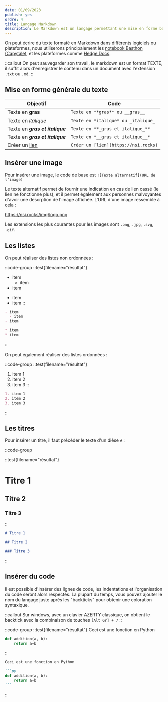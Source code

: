 ```yaml
---
date: 01/09/2023
publish: yes
ordre: 4
title: Langage Markdown
description: Le Markdown est un langage permettant une mise en forme basique du texte. C'est un langage de balisage simple à mettre en oeuvre, que l'on applique grâce à des symboles comme `*`, `[ ]`, `#`, etc...
---
```

On peut écrire du texte formaté en Markdown dans différents logiciels ou plateformes, nous utiliserons principalement les [notebook Basthon (Capytale)](https://notebook.basthon.fr), et les plateformes comme [Hedge Docs](https://demo.hedgedoc.org/new).

::callout
On peut sauvegarder son travail, le markdown est un format TEXTE, il suffit alors d'enregistrer le contenu dans un document avec l'extension `.txt` ou `.md`.
::

## Mise en forme générale du texte

| Objectif                           | Code                                 |
| ---------------------------------- | ------------------------------------ |
| Texte en **gras**                  | `Texte en **gras** ou __gras__`      |
| Texte en _italique_                | `Texte en *italique* ou _italique_`  |
| Texte en **_gras et italique_**    | `Texte en **_gras et italique_**`    |
| Texte en _**gras et italique**_    | `Texte en *__gras et italique__*`    |
| Créer un [lien](https://nsi.rocks) | `Créer un [lien](https://nsi.rocks)` |

## Insérer une image

Pour insérer une image, le code de base est `![Texte alternatif](URL de l'image)`

Le texte alternatif permet de fournir une indication en cas de lien cassé (le lien ne fonctionne plus), et il permet également aux personnes malvoyantes d'avoir une descrption de l'image affichée. L'URL d'une image ressemble à cela :

https://nsi.rocks/img/logo.png

Les extensions les plus courantes pour les images sont `.png`, `.jpg`, `.svg`, `.gif`.

## Les listes

On peut réaliser des listes non ordonnées :

::code-group
::test{filename="résultat"}
- item
  - item
- item

* item
* item
::

```md [markdown]
- item
  - item
- item

* item
* item
```
::

On peut également réaliser des listes ordonnées :

::code-group
::test{filename="résultat"}
1. item 1
2. item 2
3. item 3
::

```md [markdown]
1. item 1
2. item 2
3. item 3
```
::

## Les titres

Pour insérer un titre, il faut précéder le texte d'un dièse `#` :

::code-group

::test{filename="résultat"}
# Titre 1

## Titre 2

### Titre 3
::

```md [markdown]
# Titre 1

## Titre 2

### Titre 3
```
::

## Insérer du code

Il est possible d'insérer des lignes de code, les indentations et l'organisation du code seront alors respectés.
La plupart du temps, vous pouvez ajouter le nom du langage juste après les "backticks" pour obtenir une coloration syntaxique.

::callout
Sur windows, avec un clavier AZERTY classique, on obtient le backtick avec la combinaison de touches `[Alt Gr] + 7`
::

::code-group
::test{filename="résultat"}
Ceci est une fonction en Python

```py
def addition(a, b):
    return a+b
```
::


````md [markdown]
Ceci est une fonction en Python

```py
def addition(a, b):
    return a+b
```
````

::
